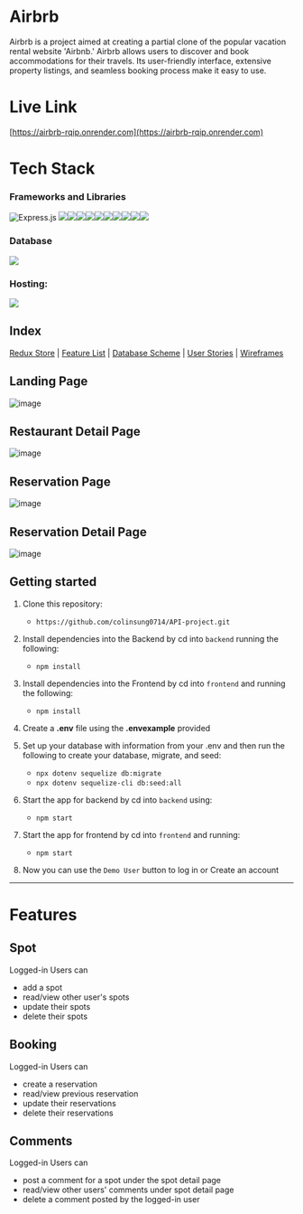 # Airbrb
Airbrb is a project aimed at creating a partial clone of the popular vacation rental website 'Airbnb.' Airbrb allows users to discover and book accommodations for their travels. Its user-friendly interface, extensive property listings, and seamless booking process make it easy to use.
# Live Link
[https://airbrb-rqip.onrender.com](https://airbrb-rqip.onrender.com)
# Tech Stack

### Frameworks and Libraries
![Express.js](https://img.shields.io/badge/express.js-%23404d59.svg?style=for-the-badge&logo=express&logoColor=%2361DAFB)
<img src="https://img.shields.io/badge/JavaScript-323330?style=for-the-badge&logo=javascript&logoColor=F7DF1E" /><img src="https://img.shields.io/badge/PostgreSQL-316192?style=for-the-badge&logo=postgresql&logoColor=white" /><img src="https://img.shields.io/badge/HTML5-E34F26?style=for-the-badge&logo=html5&logoColor=white" /><img src="https://img.shields.io/badge/CSS3-1572B6?style=for-the-badge&logo=css3&logoColor=white" /><img src="https://img.shields.io/badge/React-20232A?style=for-the-badge&logo=react&logoColor=61DAFB" /><img src="https://img.shields.io/badge/Redux-593D88?style=for-the-badge&logo=redux&logoColor=white" /><img src="https://img.shields.io/badge/Amazon_AWS-232F3E?style=for-the-badge&logo=amazon-aws&logoColor=white" /><img src="https://img.shields.io/badge/Render-46E3B7.svg?style=for-the-badge&logo=Render&logoColor=white" /><img src="https://img.shields.io/badge/GitHub-181717.svg?style=for-the-badge&logo=GitHub&logoColor=white" /><img src="https://img.shields.io/badge/Google%20Maps-4285F4?logo=googlemaps&logoColor=fff&style=for-the-badge" />

### Database
<img src="https://img.shields.io/badge/PostgreSQL-4169E1?logo=postgresql&logoColor=fff&style=for-the-badge"/>

### Hosting:
<img src="https://img.shields.io/badge/Render-46E3B7?logo=render&logoColor=000&style=for-the-badge" />


## Index
[Redux Store](https://github.com/colinsung0714/API-project/wiki/Redux-Store) |
[Feature List](https://github.com/colinsung0714/API-project/wiki/Features) |
[Database Scheme](https://github.com/colinsung0714/API-project/wiki/Database-Schema-and-Backend-Routes) |
[User Stories](https://github.com/colinsung0714/API-project/wiki/User-Stories) |
[Wireframes](https://github.com/colinsung0714/API-project/wiki/Wireframes)

## Landing Page
![image](https://github.com/colinsung0714/API-project/assets/99006739/0b7796b2-67a5-4492-a78a-26c2dbb59e97)


## Restaurant Detail Page
![image](https://github.com/colinsung0714/API-project/assets/99006739/30113939-c371-4dc6-89e8-27d0e1e580a8)

## Reservation Page
![image](https://github.com/colinsung0714/API-project/assets/99006739/8dd4cd1a-ede3-41e9-9430-9d5245a26fd6)

## Reservation Detail Page
![image](https://github.com/colinsung0714/API-project/assets/99006739/2d8d2227-90fd-4c92-a333-2c5b23e9209e)



## Getting started
1. Clone this repository:
    * `https://github.com/colinsung0714/API-project.git`

2. Install dependencies into the Backend by cd into `backend` running the following:
    * `npm install`

3. Install dependencies into the Frontend by cd into `frontend` and running the following:
    * `npm install`

4. Create a **.env** file using the **.envexample** provided

5. Set up your database with information from your .env and then run the following to create your database, migrate, and seed:
    * `npx dotenv sequelize db:migrate`
    * `npx dotenv sequelize-cli db:seed:all`


6. Start the app for backend by cd into `backend` using:
    * `npm start`

7. Start the app for frontend by cd into `frontend` and running:
    * `npm start`

8. Now you can use the `Demo User` button to log in or Create an account

***

# Features

## Spot
Logged-in Users can
* add a spot
* read/view other user's spots
* update their spots
* delete their spots

## Booking
Logged-in Users can
* create a reservation
* read/view previous reservation
* update their reservations
* delete their reservations

## Comments
Logged-in Users can
* post a comment for a spot under the spot detail page
* read/view other users' comments under spot detail page
* delete a comment posted by the logged-in user

